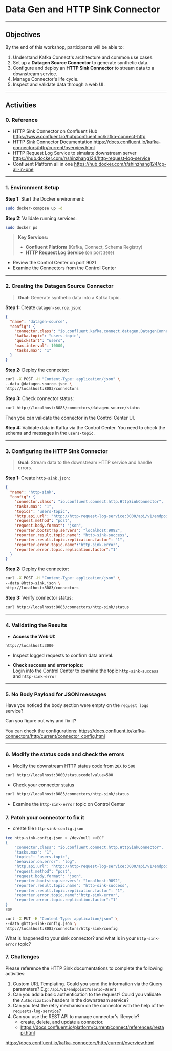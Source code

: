 
# Data Gen and HTTP Sink Connector  

---

## Objectives  
By the end of this workshop, participants will be able to:  
1. Understand Kafka Connect's architecture and common use cases.  
2. Set up a **Datagen Source Connector** to generate synthetic data.  
3. Configure and deploy an **HTTP Sink Connector** to stream data to a downstream service.  
4. Manage Connector's life cycle.
5. Inspect and validate data through a web UI.  

---

## Activities

### **0. Reference**  

- HTTP Sink Connector on Confluent Hub
https://www.confluent.io/hub/confluentinc/kafka-connect-http
- HTTP Sink Connector Documentation 
https://docs.confluent.io/kafka-connectors/http/current/overview.html
- HTTP Request Log Service to simulate downstream server
https://hub.docker.com/r/shinzhang124/http-request-log-service
- Confluent Platform all in one
https://hub.docker.com/r/shinzhang124/cp-all-in-one


---

### **1. Environment Setup**  

**Step 1:** Start the Docker environment:  
```bash
sudo docker-compose up -d
```  

**Step 2:** Validate running services:  
```bash
sudo docker ps
```  

> **Key Services:**  
> - **Confluent Platform** (Kafka, Connect, Schema Registry)  
> - **HTTP Request Log Service** (on port `3000`)  

- Review the Control Center on port 9021
- Examine the Connectors from the Control Center

---

### **2. Creating the Datagen Source Connector**  
> **Goal:** Generate synthetic data into a Kafka topic.  

**Step 1:** Create `datagen-source.json`:  
```json
{
  "name": "datagen-source",
  "config": {
    "connector.class": "io.confluent.kafka.connect.datagen.DatagenConnector",
    "kafka.topic": "users-topic",
    "quickstart": "users",
    "max.interval": 10000,
    "tasks.max": "1"
  }
}
```  

**Step 2:** Deploy the connector:  
```bash
curl -X POST -H "Content-Type: application/json" \
--data @datagen-source.json \
http://localhost:8083/connectors
```  

**Step 3:** Check connector status:  
```bash
curl http://localhost:8083/connectors/datagen-source/status
```

Then you can validate the connector in the Control Center UI.

**Step 4:** Validate data in Kafka via the Control Center. You need to check the schema and messages in the `users-topic`.


---

### **3. Configuring the HTTP Sink Connector**  
> **Goal:** Stream data to the downstream HTTP service and handle errors.  

**Step 1:** Create `http-sink.json`:  
```json
{
  "name": "http-sink",
  "config": {
    "connector.class": "io.confluent.connect.http.HttpSinkConnector",
    "tasks.max": "1",
    "topics": "users-topic",
    "http.api.url": "http://http-request-log-service:3000/api/v1/endpoint",
    "request.method": "post",
    "request.body.format": "json",
    "reporter.bootstrap.servers": "localhost:9092",
    "reporter.result.topic.name": "http-sink-success",
    "reporter.result.topic.replication.factor": "1",
    "reporter.error.topic.name":"http-sink-error",
    "reporter.error.topic.replication.factor":"1"
  }
}

```  

**Step 2:** Deploy the connector:  
```bash
curl -X POST -H "Content-Type: application/json" \
--data @http-sink.json \
http://localhost:8083/connectors
```  

**Step 3:** Verify connector status:  
```bash
curl http://localhost:8083/connectors/http-sink/status
```  

---

### 4. Validating the Results 

- **Access the Web UI:**  
```
http://localhost:3000
```  

- Inspect logged requests to confirm data arrival.  

- **Check success and error topics:**  
Login into the Control Center to examine the topic `http-sink-success` and `http-sink-error`

---

### 5. No Body Payload for JSON messages

Have you noticed the body section were empty on the `request logs` service?

Can you figure out why and fix it?

You can check the configurations: https://docs.confluent.io/kafka-connectors/http/current/connector_config.html

---

### **6. Modify the status code and check the errors**

- Modify the downstream HTTP status code from `20X` to `500` 
```
curl http://localhost:3000/statuscode?value=500
```

- Check your connector status
```bash
curl http://localhost:8083/connectors/http-sink/status
```  

- Examine the `http-sink-error` topic on Control Center


### **7. Patch your connector to fix it**
- create file `http-sink-config.json`
```bash
tee http-sink-config.json > /dev/null <<EOF
{
    "connector.class": "io.confluent.connect.http.HttpSinkConnector",
    "tasks.max": "1",
    "topics": "users-topic",
    "behavior.on.error": "log",
    "http.api.url": "http://http-request-log-service:3000/api/v1/endpoint",
    "request.method": "post",
    "request.body.format": "json",
    "reporter.bootstrap.servers": "localhost:9092",
    "reporter.result.topic.name": "http-sink-success",
    "reporter.result.topic.replication.factor": "1",
    "reporter.error.topic.name":"http-sink-error",
    "reporter.error.topic.replication.factor":"1"
}
EOF

curl -X PUT -H "Content-Type: application/json" \
--data @http-sink-config.json \
http://localhost:8083/connectors/http-sink/config
```

What is happened to your sink connector? and what is in your `http-sink-error` topic?


### **7. Challenges**  

Please reference the HTTP Sink documentations to complete the following activities:

1. Custom URL Templating. Could you send the information via the Query parameters? E.g: `/api/v1/endpoint?userId=User1`
2. Can you add a basic authentication to the request? Could you validate the `Authorization` headers in the downstream service?
3. Can you test the retry mechanism on the connector with the help of the `requests-log-service`?
4. Can you use the REST API to manage connector's lifecycle?
    - create, delete, and update a connector.
    - https://docs.confluent.io/platform/current/connect/references/restapi.html

https://docs.confluent.io/kafka-connectors/http/current/overview.html

